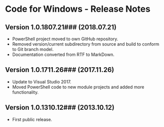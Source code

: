 # Code for Windows - Release Notes

## Version 1.0.1807.21### (2018.07.21)
* PowerShell project moved to own GitHub repository.
* Removed version/current subdirectory from source and build to conform to Git branch model.
* Documentation converted from RTF to MarkDown.

## Version 1.0.1711.26### (2017.11.26)
* Update to Visual Studio 2017.
* Moved PowerShell code to new module projects and added more functionality.

## Version 1.0.1310.12### (2013.10.12)
* First public release.